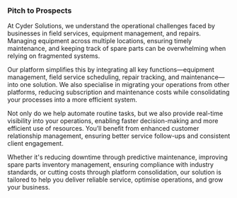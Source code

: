 ### Pitch to Prospects
At Cyder Solutions, we understand the operational challenges faced by businesses in field services, equipment management, and repairs. Managing equipment across multiple locations, ensuring timely maintenance, and keeping track of spare parts can be overwhelming when relying on fragmented systems.

Our platform simplifies this by integrating all key functions—equipment management, field service scheduling, repair tracking, and maintenance—into one solution. We also specialise in migrating your operations from other platforms, reducing subscription and maintenance costs while consolidating your processes into a more efficient system.

Not only do we help automate routine tasks, but we also provide real-time visibility into your operations, enabling faster decision-making and more efficient use of resources. You’ll benefit from enhanced customer relationship management, ensuring better service follow-ups and consistent client engagement.

Whether it's reducing downtime through predictive maintenance, improving spare parts inventory management, ensuring compliance with industry standards, or cutting costs through platform consolidation, our solution is tailored to help you deliver reliable service, optimise operations, and grow your business.

